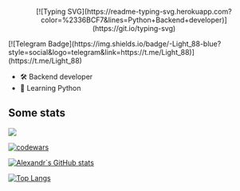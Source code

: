 <p align="center">
[![Typing SVG](https://readme-typing-svg.herokuapp.com?color=%2336BCF7&lines=Python+Backend+developer)](https://git.io/typing-svg)
 </p>
[![Telegram Badge](https://img.shields.io/badge/-Light_88-blue?style=social&logo=telegram&link=https://t.me/Light_88)](https://t.me/Light_88) <p align='left'>
 

- 🛠 Backend developer
- 🐍 Learning Python



## Some stats
![](https://komarev.com/ghpvc/?username=JustLight1&style=flat-square&color=red)
 
[![codewars](https://www.codewars.com/users/JustLight1/badges/large)](https://www.codewars.com/users/JustLight1)
 
[![Alexandr`s GitHub stats](https://github-readme-stats.vercel.app/api?username=JustLight1&show_icons=true&theme=calm&count_private=True)](https://github.com/JustLight1/github-readme-stats)

[![Top Langs](https://github-readme-stats.vercel.app/api/top-langs/?username=JustLight1&layout=compact&theme=calm&count_private=True)](https://github.com/anuraghazra/github-readme-stats)
